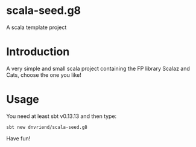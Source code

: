 # scala-seed.g8
A scala template project

# Introduction
A very simple and small scala project containing the FP library Scalaz and Cats, choose the one you like!

# Usage
You need at least sbt v0.13.13 and then type:

```
sbt new dnvriend/scala-seed.g8
```

Have fun!